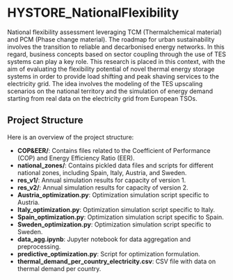 # HYSTORE_NationalFlexibility
National flexibility assessment leveraging TCM (Thermalchemical material) and PCM (Phase change material). The roadmap for urban sustainability involves the transition to reliable and decarbonised energy networks. In this regard, business concepts based on sector coupling through the use of TES systems can play a key role. This research is placed in this context, with the aim of evaluating the flexibility potential of novel thermal energy storage systems in order to provide load shifting and peak shaving services to the electricity grid. The idea involves the modeling of the TES upscaling scenarios on the national territory and the simulation of energy demand starting from real data on the electricity grid from European TSOs. 


## Project Structure

Here is an overview of the project structure:

- **COP&EER/**: Contains files related to the Coefficient of Performance (COP) and Energy Efficiency Ratio (EER).
- **national_zones/**: Contains pickled data files and scripts for different national zones, including Spain, Italy, Austria, and Sweden.
- **res_v1/**: Annual simulation results for capacity of version 1.
- **res_v2/**: Annual simulation results for capacity of version 2.
- **Austria_optimization.py**: Optimization simulation script specific to Austria.
- **Italy_optimization.py**: Optimization simulation script specific to Italy.
- **Spain_optimization.py**: Optimization simulation script specific to Spain.
- **Sweden_optimization.py**: Optimization simulation script specific to Sweden.
- **data_agg.ipynb**: Jupyter notebook for data aggregation and preprocessing.
- **predictive_optimization.py**: Script for optimization formulation.
- **thermal_demand_per_country_electricity.csv**: CSV file with data on thermal demand per country.
